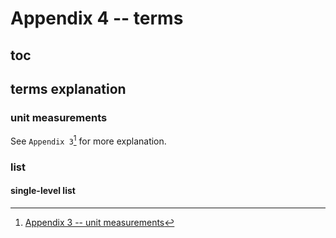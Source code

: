 # Appendix 4 -- terms
## toc
## terms explanation
### unit measurements
See `Appendix 3`[^1] for more explanation.

### list
#### single-level list

[^1]: [Appendix 3 -- unit measurements](https://github.com/40843245/XmlOfOffice/blob/main/Word/structure/Appendix%203%20--%20unit%20measurements.md)
